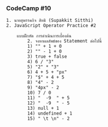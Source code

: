 ### CodeCamp #10
    1. นายสุพรรคกิจ สิทธิ (Supakkit Sitthi)
    2. JavaScript Operator Practice #2

        แบบฝึกหัด การดำเนินการเบื้องต้น
            2. จงหาผลลัพธ์ของ Statement ต่อไปนี้
            1) "" + 1 + 0
            2) "" - 1 + 0
            3) true + false
            4) 6 / "3"
            5) "2" * "3"
            6) 4 + 5 + "px"
            7) "$" + 4 + 5
            8) "4" - 2
            9) "4px" - 2
            10) 7 / 0
            11)	"  -9  " + 5
            12)	"  -9  " - 5
            13)	null + 1
            14)	undefined + 1
            15)	" \t \n" - 2